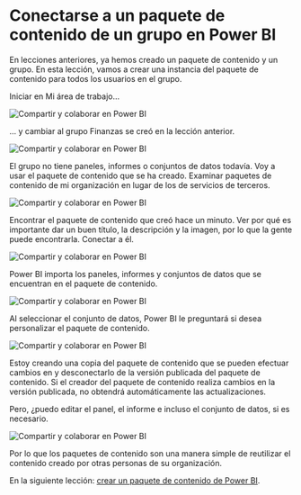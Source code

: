 <properties
   pageTitle="Usar paquetes de contenido"
   description="Volver a utilizar rápidamente los paneles, informes y conjuntos de datos de la organización"
   services="powerbi"
   documentationCenter=""
   authors="davidiseminger"
   manager="mblythe"
   backup=""
   editor=""
   tags=""
   qualityFocus="no"
   qualityDate=""
   featuredVideoId="fE9R6ydo8yk"
   featuredVideoThumb=""
   courseDuration="7m"/>

<tags
   ms.service="powerbi"
   ms.devlang="NA"
   ms.topic="get-started-article"
   ms.tgt_pltfrm="NA"
   ms.workload="powerbi"
   ms.date="09/29/2016"
   ms.author="davidi"/>

# Conectarse a un paquete de contenido de un grupo en Power BI

En lecciones anteriores, ya hemos creado un paquete de contenido y un grupo. En esta lección, vamos a crear una instancia del paquete de contenido para todos los usuarios en el grupo.

Iniciar en Mi área de trabajo...

![Compartir y colaborar en Power BI](./media/powerbi-learning-6-3-use-content-packs/pbi_learn06_03myworkspace.png)

… y cambiar al grupo Finanzas se creó en la lección anterior.

![Compartir y colaborar en Power BI](./media/powerbi-learning-6-3-use-content-packs/pbi_learn06_03switch2group.png)

El grupo no tiene paneles, informes o conjuntos de datos todavía. Voy a usar el paquete de contenido que se ha creado. Examinar paquetes de contenido de mi organización en lugar de los de servicios de terceros.

![Compartir y colaborar en Power BI](./media/powerbi-learning-6-3-use-content-packs/pbi_learn06_03myorgcontpk.png)

Encontrar el paquete de contenido que creó hace un minuto. Ver por qué es importante dar un buen título, la descripción y la imagen, por lo que la gente puede encontrarla. Conectar a él.

![Compartir y colaborar en Power BI](./media/powerbi-learning-6-3-use-content-packs/pbi_learn06_03contgallry.png)

Power BI importa los paneles, informes y conjuntos de datos que se encuentran en el paquete de contenido.

![Compartir y colaborar en Power BI](./media/powerbi-learning-6-3-use-content-packs/pbi_learn06_03added2group.png)

Al seleccionar el conjunto de datos, Power BI le preguntará si desea personalizar el paquete de contenido.

![Compartir y colaborar en Power BI](./media/powerbi-learning-6-3-use-content-packs/pbi_learn06_03personalize.png)

Estoy creando una copia del paquete de contenido que se pueden efectuar cambios en y desconectarlo de la versión publicada del paquete de contenido. Si el creador del paquete de contenido realiza cambios en la versión publicada, no obtendrá automáticamente las actualizaciones.

Pero, ¿puedo editar el panel, el informe e incluso el conjunto de datos, si es necesario.

![Compartir y colaborar en Power BI](./media/powerbi-learning-6-3-use-content-packs/pbi_learn06_03editreport.png)

Por lo que los paquetes de contenido son una manera simple de reutilizar el contenido creado por otras personas de su organización.

En la siguiente lección: [crear un paquete de contenido de Power BI](powerbi-learning-6-4-update-content-pack.md).
